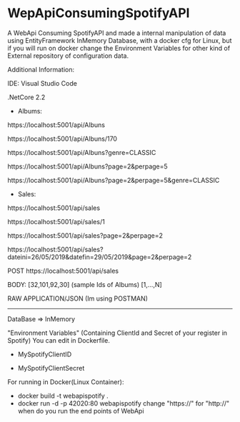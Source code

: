 # WepApiConsumingSpotifyAPI
A WebApi Consuming SpotifyAPI and made a internal manipulation of data using EntityFramework InMemory Database, with a docker cfg for Linux, but if you will run on docker change the Environment Variables for other kind of External repository of configuration data.


Additional Information:

IDE: Visual Studio Code

.NetCore 2.2

- Albums:

https://localhost:5001/api/Albuns

https://localhost:5001/api/Albuns/170

https://localhost:5001/api/Albuns?genre=CLASSIC

https://localhost:5001/api/Albuns?page=2&perpage=5

https://localhost:5001/api/Albuns?page=2&perpage=5&genre=CLASSIC

- Sales:

https://localhost:5001/api/sales

https://localhost:5001/api/sales/1

https://localhost:5001/api/sales?page=2&perpage=2

https://localhost:5001/api/sales?dateini=26/05/2019&datefin=29/05/2019&page=2&perpage=2

POST https://localhost:5001/api/sales 

BODY: [32,101,92,30] (sample Ids of Albums) [1,...,N]

RAW APPLICATION/JSON (Im using POSTMAN)

_________________________________________________________________________________________

DataBase => InMemory

"Environment Variables" (Containing ClientId and Secret of your register in Spotify)
You can edit in Dockerfile.

- MySpotifyClientID

- MySpotifyClientSecret

For running in Docker(Linux Container):
 - docker build -t webapispotify .
 - docker run -d -p 42020:80 webapispotify
change "https://" for "http://" when do you run the end points of WebApi

